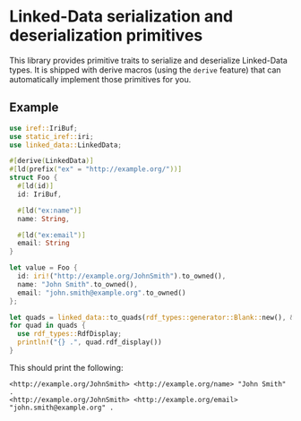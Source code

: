 # Linked-Data serialization and deserialization primitives

<!-- cargo-rdme start -->

This library provides primitive traits to serialize and deserialize
Linked-Data types. It is shipped with derive macros (using the `derive`
feature) that can automatically implement those primitives for you.

## Example

```rust
use iref::IriBuf;
use static_iref::iri;
use linked_data::LinkedData;

#[derive(LinkedData)]
#[ld(prefix("ex" = "http://example.org/"))]
struct Foo {
  #[ld(id)]
  id: IriBuf,

  #[ld("ex:name")]
  name: String,

  #[ld("ex:email")]
  email: String
}

let value = Foo {
  id: iri!("http://example.org/JohnSmith").to_owned(),
  name: "John Smith".to_owned(),
  email: "john.smith@example.org".to_owned()
};

let quads = linked_data::to_quads(rdf_types::generator::Blank::new(), &value).expect("RDF serialization failed");
for quad in quads {
  use rdf_types::RdfDisplay;
  println!("{} .", quad.rdf_display())
}
```

This should print the following:
```text
<http://example.org/JohnSmith> <http://example.org/name> "John Smith" .
<http://example.org/JohnSmith> <http://example.org/email> "john.smith@example.org" .
```

<!-- cargo-rdme end -->
